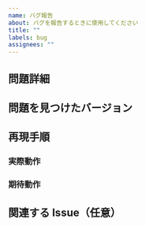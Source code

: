 ```yaml
---
name: バグ報告
about: バグを報告するときに使用してください
title: ""
labels: bug
assignees: ""
---
```


## 問題詳細

## 問題を見つけたバージョン

## 再現手順

### 実際動作

### 期待動作

## 関連する Issue（任意）
